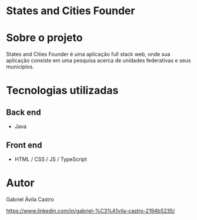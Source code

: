 # States and Cities Founder 

# Sobre o projeto

States and Cities Founder é uma aplicação full stack web, onde sua aplicação consiste em uma pesquisa acerca de unidades federativas e seus municipios.


# Tecnologias utilizadas
## Back end
- Java
## Front end
- HTML / CSS / JS / TypeScript

# Autor

Gabriel Ávila Castro

https://www.linkedin.com/in/gabriel-%C3%A1vila-castro-2194b5235/


